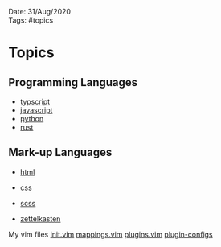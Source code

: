 Date: 31/Aug/2020  
Tags: #topics

# Topics

## Programming Languages

- [typscript](typescript/typescript.md)
- [javascript](javascript/javascript.md)
- [python](python/python.md)
- [rust](rust/rust.md)

## Mark-up Languages

- [html](html/html.md)
- [css](css/css.md)
- [scss](scss/scss.md)

- [zettelkasten](zettelkasten/zettelkasten.md)

My vim files [init.vim](https://github.com/malachi557/dotfiles/blob/master/nvim/init.vim) [mappings.vim](https://github.com/malachi557/dotfiles/blob/master/nvim/mappings.vim) [plugins.vim](https://github.com/malachi557/dotfiles/blob/master/nvim/plugins.vim) [plugin-configs](https://github.com/malachi557/dotfiles/blob/master/nvim/plugin-configs.vim)

